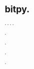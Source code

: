 # bitpy.
.
.
.
.












.






















































.
























.


















.
